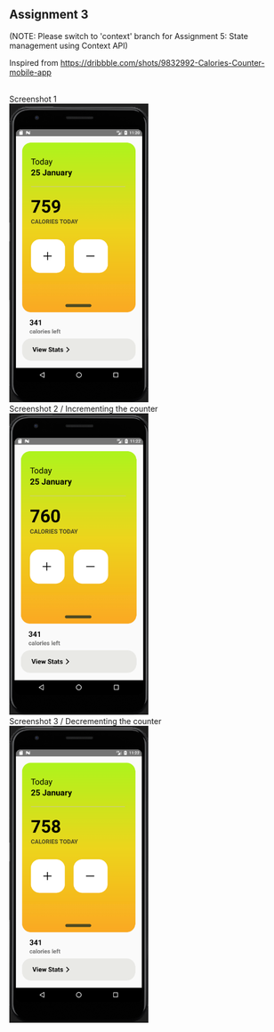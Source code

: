 ## Assignment 3

(NOTE: Please switch to 'context' branch for Assignment 5: State management using Context API)

Inspired from https://dribbble.com/shots/9832992-Calories-Counter-mobile-app

<br/>
Screenshot 1
<br/>

<img src="./docs/s1.png" alt="s1" width="250"/>

<br/>
Screenshot 2 / Incrementing the counter
<br/>

<img src="./docs/s2.png" alt="s1" width="250"/>

<br/>
Screenshot 3 / Decrementing the counter
<br/>

<img src="./docs/s3.png" alt="s1" width="250"/>
